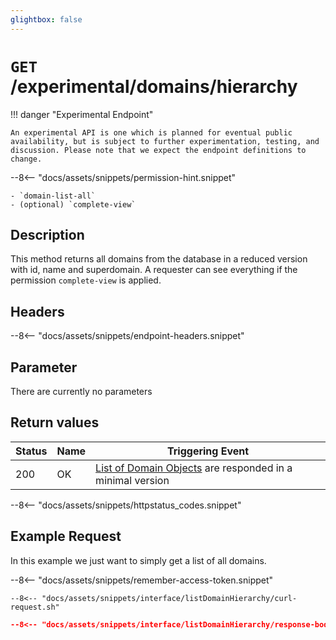 ```yaml
---
glightbox: false
---
```


# `GET` /experimental/domains/hierarchy

!!! danger "Experimental Endpoint"

    An experimental API is one which is planned for eventual public availability, but is subject to further experimentation, testing, and discussion. Please note that we expect the endpoint definitions to change.

--8<-- "docs/assets/snippets/permission-hint.snippet"

    - `domain-list-all`
    - (optional) `complete-view`

## Description
This method returns all domains from the database in a reduced version with id, name and superdomain. A requester can see everything if the permission `complete-view` is applied.

## Headers

--8<-- "docs/assets/snippets/endpoint-headers.snippet"

## Parameter
There are currently no parameters

## Return values
| Status | Name | Triggering Event                                                                                     |
|--------|------|------------------------------------------------------------------------------------------------------|
| 200    | OK   | [List of Domain Objects](/interfaces/objects/domain-object/) are responded in a minimal version |
--8<-- "docs/assets/snippets/httpstatus_codes.snippet"

## Example Request

In this example we just want to simply get a list of all domains.

--8<-- "docs/assets/snippets/remember-access-token.snippet"

```shell title="Example Request with curl"
--8<-- "docs/assets/snippets/interface/listDomainHierarchy/curl-request.sh"
```

```json title="Successful (200 Ok) Reponse Content"
--8<-- "docs/assets/snippets/interface/listDomainHierarchy/response-body.json"
```
